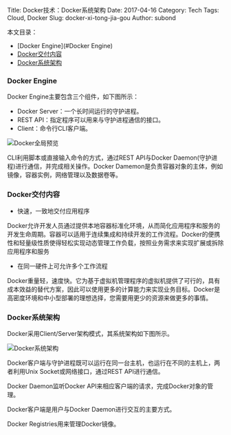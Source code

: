 Title: Docker技术：Docker系统架构
Date: 2017-04-16
Category: Tech
Tags: Cloud, Docker
Slug: docker-xi-tong-jia-gou
Author: subond

本文目录：

+ [Docker Engine](#Docker Engine)
+ [Docker交付内容](#Docker交付内容)
+ [Docker系统架构](#Docker系统架构)

### Docker Engine

Docker Engine主要包含三个组件，如下图所示：

+ Docker Server：一个长时间运行的守护进程。
+ REST API：指定程序可以用来与守护进程通信的接口。
+ Client：命令行CLI客户端。

![Docker全局预览](http://on64c9tla.bkt.clouddn.com/2017A/Docker-overview.png)

CLI利用脚本或直接输入命令的方式，通过REST API与Docker Daemon(守护进程)进行通信，并完成相关操作。Docker Damemon是负责容器对象的主体，例如镜像，容器实例，网络管理以及数据卷等。

### Docker交付内容

* 快速，一致地交付应用程序

Docker允许开发人员通过提供本地容器标准化环境，从而简化应用程序和服务的开发生命周期。容器可以适用于连续集成和持续开发的工作流程。Docker的便携性和轻量级性质使得轻松实现动态管理工作负载，按照业务需求来实现扩展或拆除应用程序和服务

* 在同一硬件上可允许多个工作流程

Docker重量轻，速度快。它为基于虚拟机管理程序的虚拟机提供了可行的，具有成本效益的替代方案，因此可以使用更多的计算能力来实现业务目标。Docker是高密度环境和中小型部署的理想选择，您需要用更少的资源来做更多的事情。

### Docker系统架构

Docker采用Client/Server架构模式，其系统架构如下图所示。

![Docker系统架构](http://on64c9tla.bkt.clouddn.com/2017A/docker.png)

Docker客户端与守护进程既可以运行在同一台主机，也运行在不同的主机上，两者利用Unix Socket或网络接口，通过REST API进行通信。

Docker Daemon监听Docker API来相应客户端的请求，完成Docker对象的管理。

Docker客户端是用户与Docker Daemon进行交互的主要方式。

Docker Registries用来管理Docker镜像。
